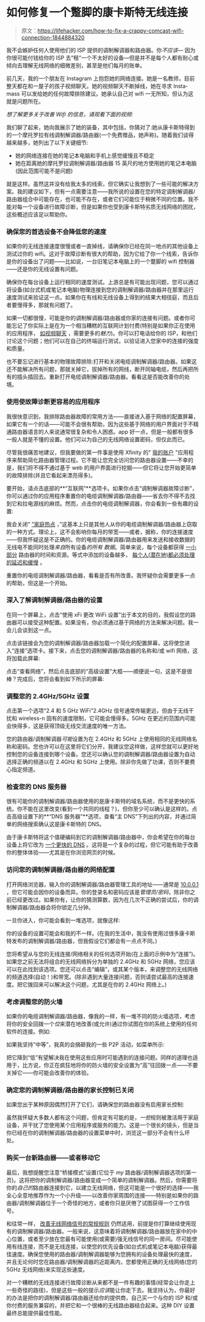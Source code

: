 # 如何修复一个蹩脚的康卡斯特无线连接

> 原文：<https://lifehacker.com/how-to-fix-a-crappy-comcast-wifi-connection-1844884320>

我不会嫉妒任何人使用他们的 ISP 提供的调制解调器和路由器。你*不应该—* 因为你很可能付钱给你的 ISP 去“租”一个不太好的设备—但是并不是每个人都有耐心或倾向去理解无线网络的细微差别，甚至是他们每月的账单。



前几天，我的一个朋友在 Instagram 上抱怨她的网络连接。她是一名教师，目前整天都在和一屋子的孩子视频聊天。她的视频聊天不断掉线，她在寻求 Insta-mass 可以发给她的任何故障排除建议。她承认自己对 wifi 一无所知，但认为这就是问题所在。

*想了解更多关于改善 Wifi 的信息，请观看下面的视频:*

我们聊了起来，她向我展示了她的装备，其中包括，你猜对了:她从康卡斯特得到的一个摩托罗拉有线调制解调器/路由器(一个免费赠品，她声称)。随着我们谈得越来越多，她列出了以下关键细节:

*   她的网络连接在她的笔记本电脑和手机上感觉缓慢且不稳定
*   她在距离她的摩托罗拉调制解调器/路由器 15 英尺的地方使用她的笔记本电脑(因此范围可能不是问题)

就是这样。虽然这并没有给我太多的线索，但它确实让我想到了一些可能的解决方案。我的建议如下，但有一点需要注意——我所说的设置在您的特定调制解调器/路由器组合中可能存在，也可能不存在，或者它们可能位于稍微不同的位置。我不能对每一个设备进行故障诊断，但是如果你也受到康卡斯特劣质无线网络的困扰，这些概述应该足以帮助你。

### 确保您的首选设备不会降低您的速度

如果你的无线连接速度很慢或者一直掉线，请确保你已经在同一地点的其他设备上测试过你的 wifi。这对于故障诊断有很大的帮助，因为它给了你一个线索，告诉你是你的设备出了问题——比如说，一台旧笔记本电脑上的一个蹩脚的 wifi 控制器——还是你的无线设置有问题。

确保你在每台设备上运行相同的速度测试。上游总是有可能出现问题，您可以通过将设备(如台式机或笔记本电脑)物理连接到您的调制解调器/路由器并在那里运行速度测试来验证这一点。如果你在有线和无线设备上得到的结果大相径庭，而且后者要慢得多，那就有问题了。

如果一切都很慢，可能是你的调制解调器/路由器或你家的连接有问题。或者你可能忘记了你实际上是在为一个相当糟糕的互联网计划付费(特别是如果你正在使用的应用程序， [如视频聊天](https://support.zoom.us/hc/en-us/articles/201362023-System-requirements-for-Windows-macOS-and-Linux) ，需要更多的*魅力*)。你可以打电话给你的 ISP，和他们讨论这个问题；他们可以在自己的终端运行测试，以验证进入您家中的连接的强度和质量。

也不要忘记进行基本的物理故障排除:打开和关闭电缆调制解调器/路由器。如果这还不能解决所有问题，那就关掉它，拔掉所有的网线，断开同轴电缆，然后再把所有的插头插回去。重新打开电缆调制解调器/路由器。看看这是否能改善你的处境。

### 使用使故障诊断更容易的应用程序

我很快意识到，我排除路由器故障的常用方法——直接进入基于网络的配置屏幕，如果它有一个的话——可能不会很有帮助，因为这些基于网络的用户界面对于不精通路由器语言的人来说通常很复杂和令人困惑。app 好一点，但是一般都有很多一般人就是不懂的设置。他们可以为自己的无线网络设置密码，但仅此而已。

尽管我很痛苦地建议，但我要做的第一件事是使用 Xfinity 的" [我的账户](https://www.xfinity.com/apps) "应用程序来帮助简化路由器管理过程。它不能让您完全访问您的路由器设置——不幸的是，我们将不得不通过基于 web 的用户界面进行挖掘——但它将让您开始更简单的故障排除(并且它看起来漂亮得多)。

要开始，请点击底部的**“互联网”**选项卡。如果你点击“调制解调器故障诊断”，你可以通过你的应用程序重置你的电缆调制解调器/路由器——省去你不得不去找到它和拉电源线的麻烦。然而，点击你的电缆调制解调器，你会看到一些有趣的设置:

我会关闭“ [”家庭热点](https://nationalinterest.org/blog/buzz/wonder-why-your-comcast-xfinity-internet-slow-your-rented-router-wi-fi-hotspot-121216) ，”这基本上只是其他人从你的电缆调制解调器/路由器上窃取的一种方式。理论上，这不会影响你每月的带宽——或者，据称，你的连接速度——但我怀疑这是不正确的。你的电缆调制解调器/路由器用来发送和接收数据的无线电不能同时处理*来自*所有设备*的所有* *数据*。简单来说，每个设备都获得 [一小部分](https://commotionwireless.net/docs/cck/networking/guidelines-for-mesh) 路由器的时间和资源。等式中添加的设备越多， [每个人(潜在地)都必须处理的延迟和缓慢](https://www.fcc.gov/home-network-tips-coronavirus-pandemic) 。

重置你的电缆调制解调器/路由器，看看是否有所改善。我怀疑你会需要更多一点的帮助，但这是一个开始。

### **深入了解调制解调器/路由器的设置**

在同一个屏幕上，点击“使用 xFi 更改 WiFi 设置”出于本文的目的，我假设您的路由器可以接受这种配置。如果没有，你必须通过基于网络的方法来解决问题。我一会儿会谈到这一点。

点击该链接会为您的调制解调器/路由器加载一个简化的配置屏幕，这将使您进入“连接”选项卡。接下来，点击您的调制解调器/路由器的名称和/或 wifi 网络，这将加载此屏幕:

点击“查看网络”，然后点击底部的“高级设置”大框——顺便说一句，这是不是很棒？完成后，您将会看到如下所示的屏幕:

### 调整您的 2.4GHz/5GHz 设置

点击第一个选项“2.4 和 5 GHz WiFi”2.4GHz 信号通常传输更远，但由于无线干扰和 wireless-n 固有的速度限制，它可能会慢得多。5GHz 在更近的范围内可能会快得多，这是获得顶级无线交流速度的唯一方法。

您的路由器/调制解调器*可能*设置为在 2.4GHz 和 5GHz 上使用相同的无线网络名称和密码。您也许可以在这里将它们分开，我建议您这样做，这样您就可以更好地控制您的设备连接到哪个设备。您还可以确认您的调制解调器/路由器设置为自动选择正确的频道以在 2.4GHz 和 5GHz 上使用。除非你先做了功课，否则不要费心指定频道。

### 检查您的 DNS 服务器

很有可能你的调制解调器/路由器使用的是康卡斯特的域名系统，而不是更快的系统。你不能在这里改变(看到一个共同的线程？)，但你至少可以确认是这样的。点击高级设置下的**“DNS 服务器”**选项，查看“主 DNS”下列出的内容，并通过简单的网络搜索确认这是康卡斯特的 DNS。

由于康卡斯特将这个值硬编码到它的调制解调器/路由器中，你会希望在你的每台设备上将它改为 [一个更快的 DNS](https://lifehacker.com/how-to-browse-faster-and-more-securely-with-cloudflar-1824256064) 。这将是一个复杂的过程，但它可能有助于改善你的整体体验——尤其是在你浏览网页的时候。

### 访问您的调制解调器/路由器的网络配置

打开网络浏览器，输入你的调制解调器/路由器管理工具的地址——通常是 [10.0.0.1](https://www.xfinity.com/support/articles/wifi-change-admin-tool) ，但它可能会因你的设备而异。你的登录名和密码应该是*管理员/密码*，除非你之前已经更改过。如果你有，让你的猜测算数，因为在几次不正确的尝试后，你的调制解调器/路由器会将你锁定几分钟。

一旦你进入，你可能会看到一堆选项，就像这样:

你的设备的设置可能会和我的不一样。(在我的生活中，我没有使用过很多康卡斯特发布的调制解调器/路由器，但我假设它们都会有一点点不同。)

您将希望从与您的无线连接/网络相关的任何选项开始(在上面的示例中为“连接”)。如果您之前无法将组合的无线网络拆分为单独的 2.4GHz 和 5GHz 网络，您应该可以在此找到该选项。您还可以点击“编辑”，或其某个版本，来调整您的无线网络的频道选择(自动！)和带宽。(除非遇到大量连接问题，否则请尝试最高的连接速度。把它拨回来可以解决这个问题，尤其是在你的 2.4GHz 网络上。)

### 考虑调整您的防火墙

如果你的电缆调制解调器/路由器，像我的一样，有一堆不同的防火墙选项，考虑将你的安全回拨一个*位*来潜在地改善(或允许)通过你试图在你的系统上使用的任何软件的连接。例如:

如果我坚持“中等”，我真的会搞砸我的一些 P2P 活动，如菜单所示:

把它降到“低”有望解决我在使用这些应用时可能遇到的连接问题。同样的道理也适用于，比方说，你正在疯狂地将你的防火墙的安全设置为“高”往回拨一点——不要关掉它——你可能会改善你的体验。

### 确定您的调制解调器/路由器的家长控制已关闭

如果您出于某种原因偶然打开了它们，请确保您的路由器没有启用家长控制:

虽然我怀疑大多数人都有这个问题，但肯定有可能的是，*一些*规则被激活用于家庭设备，并干扰了您使用某个应用程序或服务的能力。这是一个很长的镜头，但是当你已经在你的调制解调器/路由器的设置菜单中时，浏览这一部分不会有什么坏处。

### 购买一台新路由器——或者移动它

最后，我想提醒您注意“桥接模式”设置(它位于 *my* 路由器/调制解调器选项的第一页)。这将把你的调制解调器/路由器变成一个简单的调制解调器。然后，你需要将你的*自己的*路由器连接到它，以建立无线网络，但这可能是一个很好的选择——我全心全意地推荐作为一个小升级——以改善你家周围的连接——特别是如果你的路由器/调制解调器位于一个奇怪的地方，或者你只是厌倦了试图获得一个工作信号。

和往常一样， [改善无线网络信号的常规规则](https://lifehacker.com/the-best-ways-to-boost-your-home-wifi-5931743) 仍然适用，前提是你打算继续使用现有的调制解调器/路由器。一般来说，这意味着将调制解调器/路由器放在家中的中心位置，或者至少放在您最有可能使用(或需要)强无线信号的同一房间。尽可能使用有线连接，而不是无线连接，以使您的优先设备(如台式机或笔记本电脑)获得最佳速度。确保您使用的路由器/调制解调器能够为您拥有的设备处理最快的速度，并且无论何时您在路由器/调制解调器的近距离内，您都使用正确的无线网络(您的 5GHz 无线网络)来实现这些速度。

对一个糟糕的无线连接进行故障诊断从来都不是一件有趣的事情(经常会让你走上一些奇怪的路径)，但是这些一般的提示*应该*能让你走下去。我坚持认为，你最好的办法是把你的调制解调器/路由器还给你的提供商，自己买一个与你的 ISP 和/或你付费的服务兼容的，并把它和一个很棒的无线路由器结合起来。这种 DIY 设置最终总能提供最佳性能。